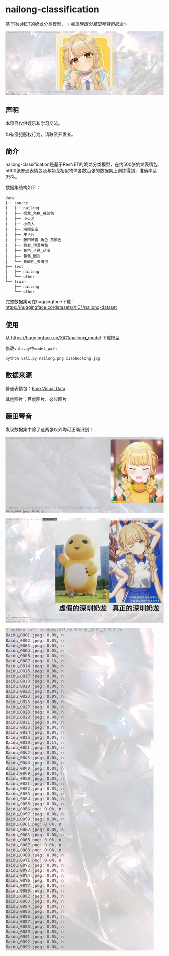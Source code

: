 # nailong-classification

基于ResNET的奶龙分类模型， _✨能准确区分藤田琴音和奶龙✨_

![奶龙？！](img/2024-11-03-11-55-53.png)

## 声明
本项目仅供娱乐和学习交流。

如有侵犯版权行为，请联系开发者。

## 简介

nailong-classification是基于ResNET的奶龙分类模型，在约500张奶龙表情包`、`5000张普通表情包及与奶龙相似物体各数百张的数据集上训练得到，准确率达95%。

数据集结构如下：
```
data
├── source
│   ├── nailong
│   ├── 奶龙_角色_黄颜色
│   ├── 小火龙
│   ├── 小黄人
│   ├── 海绵宝宝
│   ├── 皮卡丘
│   ├── 藤田琴音_角色_黄颜色
│   ├── 黄发_动漫角色
│   ├── 黄色_卡通_动漫
│   ├── 黄色_圆润
│   └── 黄颜色_表情包
├── test
│   ├── nailong
│   └── other
└── train
    ├── nailong
    └── other
```

完整数据集可在huggingface下载：
https://huggingface.co/datasets/XiC1/nailong-dataset

## 使用

从 https://huggingface.co/XiC1/nailong_model 下载模型

修改``vali.py``中``model_path``
```
python vali.py nailong.png xiaohuolong.jpg
```
## 数据来源

普通表情包：[Emo Visual Data](https://github.com/LLM-Red-Team/emo-visual-data)

其他图片：百度图片、必应图片

## 藤田琴音

发现数据集中除了这两张以外均可正确识别：

![除了这张](./img/2024-11-03-11-47-25.png)

![还有这张](img/2024-11-03-11-51-53.png)

![识别结果](img/2024-11-03-11-53-00.png)
